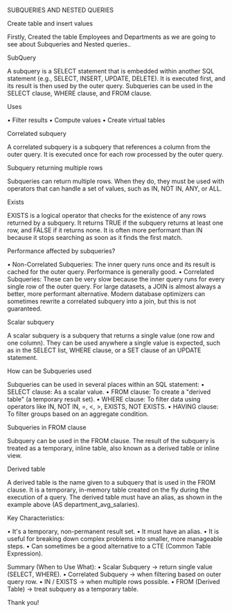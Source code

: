 SUBQUERIES AND NESTED QUERIES

Create table and insert values

Firstly, Created the table Employees and Departments as we are going to see about Subqueries and Nested queries..
 

SubQuery

A subquery is a SELECT statement that is embedded within another SQL statement (e.g., SELECT, INSERT, UPDATE, DELETE). It is executed first, and its result is then used by the outer query. Subqueries can be used in the SELECT clause, WHERE clause, and FROM clause.

Uses

•	Filter results
•	Compute values
•	Create virtual tables
 
Correlated subquery 

A correlated subquery is a subquery that references a column from the outer query. It is executed once for each row processed by the outer query.


Subquery returning multiple rows

Subqueries can return multiple rows. When they do, they must be used with operators that can handle a set of values, such as IN, NOT IN, ANY, or ALL.

Exists

EXISTS is a logical operator that checks for the existence of any rows returned by a subquery. It returns TRUE if the subquery returns at least one row, and FALSE if it returns none. It is often more performant than IN because it stops searching as soon as it finds the first match.


Performance affected by subqueries?

•	Non-Correlated Subqueries: The inner query runs once and its result is cached for the outer query. Performance is generally good.
•	Correlated Subqueries: These can be very slow because the inner query runs for every single row of the outer query. For large datasets, a JOIN is almost always a better, more performant alternative. Modern database optimizers can sometimes rewrite a correlated subquery into a join, but this is not guaranteed.

Scalar subquery

A scalar subquery is a subquery that returns a single value (one row and one column). They can be used anywhere a single value is expected, such as in the SELECT list, WHERE clause, or a SET clause of an UPDATE statement.
 
How can be Subqueries used

Subqueries can be used in several places within an SQL statement:
•	SELECT clause: As a scalar value.
•	FROM clause: To create a "derived table" (a temporary result set).
•	WHERE clause: To filter data using operators like IN, NOT IN, =, <, >, EXISTS, NOT EXISTS.
•	HAVING clause: To filter groups based on an aggregate condition.

Subqueries in FROM clause

Subquery can be used in the FROM clause. The result of the subquery is treated as a temporary, inline table, also known as a derived table or inline view.
 
Derived table

A derived table is the name given to a subquery that is used in the FROM clause. It is a temporary, in-memory table created on the fly during the execution of a query. The derived table must have an alias, as shown in the example above (AS department_avg_salaries).

Key Characteristics:

•	It's a temporary, non-permanent result set.
•	It must have an alias.
•	It is useful for breaking down complex problems into smaller, more manageable steps.
•	Can sometimes be a good alternative to a CTE (Common Table Expression).

Summary (When to Use What):
•	Scalar Subquery → return single value (SELECT, WHERE).
•	Correlated Subquery → when filtering based on outer query row.
•	IN / EXISTS → when multiple rows possible.
•	FROM (Derived Table) → treat subquery as a temporary table.





Thank you!

